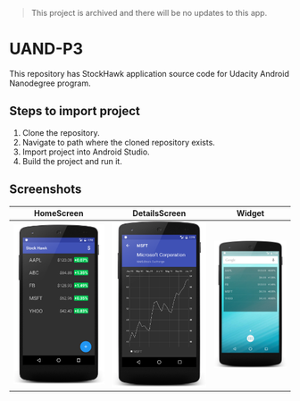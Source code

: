 > This project is archived and there will be no updates to this app.

# UAND-P3
This repository has StockHawk application source code for Udacity Android Nanodegree program.

## Steps to import project

1. Clone the repository.
2. Navigate to path where the cloned repository exists.
3. Import project into Android Studio.
4. Build the project and run it.

## Screenshots

HomeScreen | DetailsScreen | Widget
--- | --- | ---
![HomeScreen](/captures/HomeScreen.png) | ![DetailsScreen](/captures/DetailsScreen.png) | ![WidgetScreen](/captures/Widget.png)
